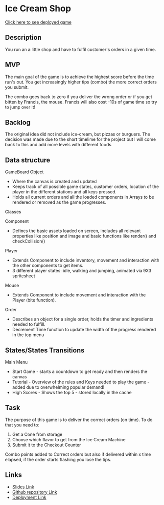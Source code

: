 # Ice Cream Shop

[Click here to see deployed game](https://gferreira7.github.io/Ice-Cream-Shop/)

## Description
You run an a little shop and have to fulfil customer's orders in a given time.


## MVP
The main goal of the game is to achieve the highest score before the time run's out.
You get increasingly higher tips (combo) the more correct orders you submit.

The combo goes back to zero if you deliver the wrong order or if you get bitten by Francis, the mouse. Francis will also cost -10s of game time so try to jump over it! 

## Backlog
The original idea did not include ice-cream, but pizzas or burguers. The decision was made due to the short timelime for the project but I will come back to this and add more levels with different foods.


## Data structure

GameBoard Object
 - Where the canvas is created and updated
 - Keeps track of all possible game states, customer orders, location of the player in the different stations and all keys pressed.
 - Holds all current orders and all the loaded components in Arrays to be rendered or removed as the game progresses.


Classes

Component
- Defines the basic assets loaded on screen, includes all relevant properties like position and image and basic functions like render() and checkCollision()

Player 
- Extends Component to include inventory, movement and interaction with the other components to get items. 
- 3 different player states: idle, walking and jumping, animated via 9X3 spritesheet

Mouse
- Extends Component to include movement and interaction with the Player (bite function).

Order
- Describes an object for a single order, holds the timer and ingredients needed to fulfill.
- Decrement Time function to update the width of the progress rendered in the top menu


## States/States Transitions
Main Menu
- Start Game - starts a countdown to get ready and then renders the canvas
- Tutorial - Overview of the rules and Keys needed to play the game - added due to overwhelming popular demand! 
- High Scores - Shows the top 5 - stored locally in the cache

## Task

The purpose of this game is to deliver the correct orders (on time). To do that you need to:
1. Get a Cone from storage 
2. Choose which flavor to get from the Ice Cream Machine
3. Submit it to the Checkout Counter

Combo points added to Correct orders but also if delivered within x time elapsed, if the order starts flashing you lose the tips.

## Links

<!-- - [Trello Link](https://trello.com) -->
- [Slides Link](http://slides.com)
- [Github repository Link](https://github.com/gferreira7/overcooked.git)
- [Deployment Link](https://gferreira7.github.io/overcooked/)
